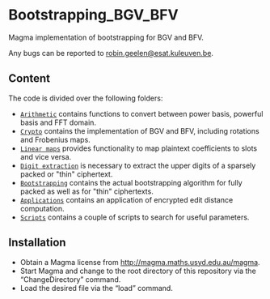 # Bootstrapping_BGV_BFV

Magma implementation of bootstrapping for BGV and BFV.

Any bugs can be reported to robin.geelen@esat.kuleuven.be.

## Content

The code is divided over the following folders:
* [`Arithmetic`](Arithmetic) contains functions to convert between power basis, powerful basis and FFT domain.
* [`Crypto`](Crypto) contains the implementation of BGV and BFV, including rotations and Frobenius maps.
* [`Linear maps`](Linear%20maps) provides functionality to map plaintext coefficients to slots and vice versa.
* [`Digit extraction`](Digit%20extraction) is necessary to extract the upper digits of a sparsely packed or "thin" ciphertext.
* [`Bootstrapping`](Bootstrapping) contains the actual bootstrapping algorithm for fully packed as well as for "thin" ciphertexts.
* [`Applications`](Applications) contains an application of encrypted edit distance computation.
* [`Scripts`](Scripts) contains a couple of scripts to search for useful parameters.

## Installation

* Obtain a Magma license from http://magma.maths.usyd.edu.au/magma.
* Start Magma and change to the root directory of this repository via the “ChangeDirectory” command.
* Load the desired file via the “load” command.
